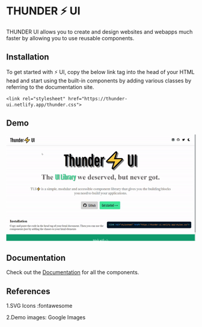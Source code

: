 # THUNDER ⚡ UI

THUNDER UI allows you to create and design websites and webapps much faster by allowing you to use reusable components.

## Installation

To get started with ⚡ UI, copy the below link tag into the head of your HTML head and start using the built-in components by adding various classes by referring to the documentation site.

```
<link rel="stylesheet" href="https://thunder-ui.netlify.app/thunder.css">
```

## Demo

![banner](./images/banner.gif)

## Documentation

Check out the [Documentation](https://linktodocumentation) for all the components.

## References

1.SVG Icons :fontawesome

2.Demo images: Google Images
